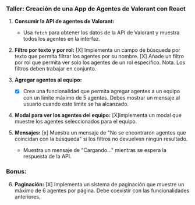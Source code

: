 ### Taller: Creación de una App de Agentes de Valorant con React

1. **Consumir la API de agentes de Valorant:**
   - Usa `fetch` para obtener los datos de la API de Valorant y muestra todos los agentes en la interfaz.
    
2. **Filtro por texto y por rol:**
   [X] Implementa un campo de búsqueda por texto que permita filtrar los agentes por su nombre.
   [X] Añade un filtro por rol que permita ver solo los agentes de un rol específico.
Nota. Los filtros deben trabajar en conjunto.
3. **Agregar agentes al equipo:**
   -[X] Crea una funcionalidad que permita agregar agentes a un equipo con un límite máximo de 5 agentes. Debes mostrar un mensaje al usuario cuando este limite se ha alcanzado. 
4. **Modal para ver los agentes del equipo:**
   [X]Implementa un modal que muestre los agentes seleccionados para el equipo.
5. **Mensajes:**
   [x] Muestra un mensaje de "No se encontraron agentes que coincidan con la búsqueda" si los filtros no devuelven ningún resultado.
   - Muestra un mensaje de "Cargando..." mientras se espera la respuesta de la API.
### **Bonus:**
6. **Paginación:**
   [X] Implementa un sistema de paginación que muestre un máximo de 6 agentes por página. Debe coexistir con las funcionalidades anteriores.